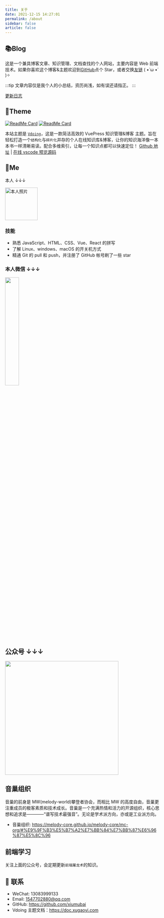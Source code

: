 ```yaml
---
title: 关于
date: 2021-12-15 14:27:01
permalink: /about
sidebar: false
article: false
---
```


## 📚Blog

这是一个兼具博客文章、知识管理、文档查找的个人网站，主要内容是 Web 前端技术。如果你喜欢这个博客&主题欢迎到[GitHub](https://github.com/xiumubai/blog)点个 Star，或者交换[友链](/friends/) ( •̀ ω •́ )✧

:::tip
文章内容仅是我个人的小总结，资历尚浅，如有误还请指正。
:::

[更新日志](https://github.com/xuimubai/vuepress-theme-vdoing/commits/master)

<div style="width: 300px;height: 300px;position: fixed;bottom: 0;left: 0;z-index: 1;">
  <script type="text/javascript" src="//rf.revolvermaps.com/0/0/8.js?i=5e4x5w8cxxb&amp;m=0&amp;c=ff0000&amp;cr1=ffffff&amp;f=arial&amp;l=33&amp;bv=80" async="async"></script>
</div>

## 🎨Theme

[<img src="https://github-readme-stats.vercel.app/api/pin/?username=xugaoyi&amp;repo=vuepress-theme-vdoing" alt="ReadMe Card" class="no-zoom">](https://github.com/xugaoyi/vuepress-theme-vdoing)
[<img src="https://github-readme-stats.vercel.app/api/pin/?username=xugaoyi&amp;repo=vuepress-theme-vdoing-doc" alt="ReadMe Card" class="no-zoom">](https://doc.xugaoyi.com/)

本站主题是 [`Vdoing`](https://github.com/xugaoyi/vuepress-theme-vdoing)，这是一款简洁高效的 VuePress 知识管理&博客 主题。旨在轻松打造一个`结构化`与`碎片化`并存的个人在线知识库&博客，让你的知识海洋像一本本书一样清晰易读。配合多维索引，让每一个知识点都可以快速定位！ [Github 地址](https://github.com/xugaoyi/vuepress-theme-vdoing) | [在线 vscode 预览源码](https://github1s.com/xugaoyi/vuepress-theme-vdoing)

## 🐼Me

本人 ↓↓↓

<img src='https://xiumubai.oss-cn-beijing.aliyuncs.com/me/logo.png' alt='本人照片' style="width:106px;">

### 技能

- 熟悉 JavaScript、HTML、CSS、Vue、React 的拼写
- 了解 Linux、windows、macOS 的开关机方式
- 精通 Git 的 pull 和 push，并注册了 GitHub 帐号刷了一些 star

### 本人微信 ↓↓↓

<img src="https://xiumubai.oss-cn-beijing.aliyuncs.com/me/weixin.png"  style="width:30%;" />

## 公众号 ↓↓↓

<img src="https://xiumubai.oss-cn-beijing.aliyuncs.com/me/gongzhonghao.png"  style="width:370px;" />

## 音巢组织

音巢的前身是 MW(melody-world)攀登者协会，而相比 MW 的高度自由，音巢更注重成员的极客素质和技术成长。音巢是一个充满热情和活力的开源组织，核心思想和追求是————“谱写技术最强音”。无论是学术派方向，亦或是工业派方向。

- 音巢组织: <https://melody-core.github.io/melody-core/mc-org/#%E9%9F%B3%E5%B7%A2%E7%BB%84%E7%BB%87%E6%96%87%E5%8C%96>

## 前端学习

关注上面的公众号，会定期更新`前端屠龙术`的知识。

## :email: 联系

- WeChat: <a :href="qqUrl">13083999133</a>
- Email: <a href="mailto:1547702880@qq.com">1547702880@qq.com</a>
- GitHub: <https://github.com/xiumubai>
- Vdoing 主题文档：<https://doc.xugaoyi.com>
